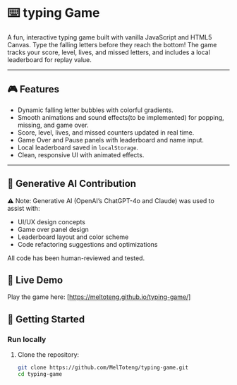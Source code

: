 # ⌨️ typing Game

A fun, interactive typing game built with vanilla JavaScript and HTML5 Canvas. Type the falling letters before they reach the bottom! The game tracks your score, level, lives, and missed letters, and includes a local leaderboard for replay value.

---

## 🎮 Features

- Dynamic falling letter bubbles with colorful gradients.
- Smooth animations and sound effects(to be implemented) for popping, missing, and game over.
- Score, level, lives, and missed counters updated in real time.
- Game Over and Pause panels with leaderboard and name input.
- Local leaderboard saved in `localStorage`.
- Clean, responsive UI with animated effects.

---

## 🤖 Generative AI Contribution

⚠ Note: Generative AI (OpenAI’s ChatGPT-4o and Claude) was used to assist with:
- UI/UX design concepts
- Game over panel design
- Leaderboard layout and color scheme
- Code refactoring suggestions and optimizations

All code has been human-reviewed and tested.

## 🔗 Live Demo

Play the game here: [https://meltoteng.github.io/typing-game/]

## 🚀 Getting Started

### Run locally

1. Clone the repository:

   ```bash
   git clone https://github.com/MelToteng/typing-game.git
   cd typing-game
